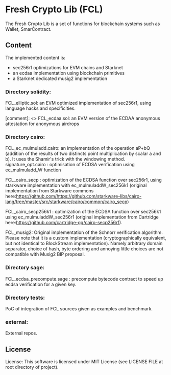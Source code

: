 # Fresh Crypto Lib (FCL)

The Fresh Crypto Lib is a set of functions for blockchain systems such as Wallet, SmarContract.


## Content
The implemented content is:
- sec256r1 optimizations for EVM chains and Starknet
- an ecdaa implementation using blockchain primitives
- a Starknet dedicated musig2 implementation


### Directory solidity:
FCL_elliptic.sol: an EVM optimized implementation of sec256r1, using language hacks and specificities.

[comment]: <> FCL_ecdaa.sol: an EVM version of the ECDAA anonymous attestation for anonymous airdrops

### Directory cairo:
FCL_ec_mulmuladd.cairo: an implementation of the operation aP+bQ (addition of the results of two distincts point multiplication by scalar a and b). It uses the Shamir's trick with the windowing method.
signature_opt.cairo : optimisation of ECDSA verification using ec_mulmuladd_W function

FCL_cairo_secp : optimization of the ECDSA function over sec256r1, using starkware implementation with ec_mulmuladdW_sec256k1 (original implementation from Starkware commons here:https://github.com/https://github.com/starkware-libs/cairo-lang/tree/master/src/starkware/cairo/common/cairo_secp)

FCL_cairo_secp256k1 : optimization of the ECDSA function over sec256k1 using ec_mulmuladdW_sec256r1 (original implementation from Cartridge here:https://github.com/cartridge-gg/cairo-secp256r1).


FCL_musig2: Original implementation of the Schnorr verification algorithm. Please note that it is a custom implementation (cryptographically equivalent, but not identical to BlockStream implementation).
Namely arbitrary domain separator, choice of hash, byte ordering and annoying little choices are not compatible with Musig2 BIP proposal.

### Directory sage:
FCL_ecdsa_precompute.sage : precompute bytecode contract to speed up ecdsa verification for a given key.

### Directory tests:
PoC of integration of FCL sources given as examples and benchmark.


### external:
External repos.

## License 
License: This software is licensed under MIT License (see LICENSE FILE at root directory of project).


